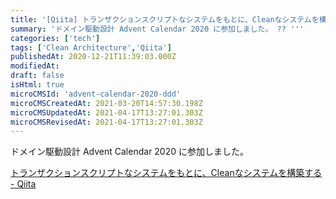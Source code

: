 ```yaml
---
title: '[Qiita] トランザクションスクリプトなシステムをもとに、Cleanなシステムを構築する'
summary: 'ドメイン駆動設計 Advent Calendar 2020 に参加しました。 ?? '''
categories: ['tech']
tags: ['Clean Architecture','Qiita']
publishedAt: 2020-12-21T11:39:03.000Z
modifiedAt: 
draft: false
isHtml: true
microCMSId: 'advent-calendar-2020-ddd'
microCMSCreatedAt: 2021-03-20T14:57:30.198Z
microCMSUpdatedAt: 2021-04-17T13:27:01.303Z
microCMSRevisedAt: 2021-04-17T13:27:01.303Z
---
```

<p>ドメイン駆動設計 Advent Calendar 2020 に参加しました。</p>
<p><a href="https://qiita.com/abekoh/items/f8d392ac4835efa82b28">トランザクションスクリプトなシステムをもとに、Cleanなシステムを構築する - Qiita</a></p>
    